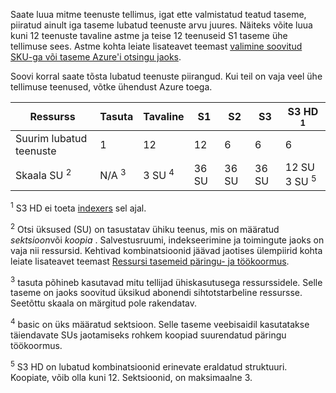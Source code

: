 Saate luua mitme teenuste tellimus, igat ette valmistatud teatud taseme, piiratud ainult iga taseme lubatud teenuste arvu juures. Näiteks võite luua kuni 12 teenuste tavaline astme ja teise 12 teenuseid S1 taseme ühe tellimuse sees. Astme kohta leiate lisateavet teemast [valimine soovitud SKU-ga või taseme Azure'i otsingu jaoks](../articles/search/search-sku-tier.md).

Soovi korral saate tõsta lubatud teenuste piirangud. Kui teil on vaja veel ühe tellimuse teenused, võtke ühendust Azure toega.

Ressurss|Tasuta|Tavaline|S1|S2|S3 |S3 HD <sup>1</sup>
---|---|---|---|----|---|----
Suurim lubatud teenuste |1 |12 |12  |6 |6 |6 
Skaala SU <sup>2</sup>|N/A <sup>3</sup>|3 SU <sup>4</sup> |36 SU|36 SU|36 SU|12 SU 3 SU <sup>5</sup>

<sup>1</sup> S3 HD ei toeta [indexers](../articles/search/search-indexer-overview.md) sel ajal. 

<sup>2</sup> Otsi üksused (SU) on tasustatav ühiku teenus, mis on määratud *sektsioon*või *koopia* . Salvestusruumi, indekseerimine ja toimingute jaoks on vaja nii ressursid. Kehtivad kombinatsioonid jäävad jaotises ülempiirid kohta leiate lisateavet teemast [Ressursi tasemeid päringu- ja töökoormus](../articles/search/search-capacity-planning.md). 

<sup>3</sup> tasuta põhineb kasutavad mitu tellijad ühiskasutusega ressurssidele. Selle taseme on jaoks soovitud üksikud abonendi sihtotstarbeline ressursse. Seetõttu skaala on märgitud pole rakendatav.

<sup>4</sup> basic on üks määratud sektsioon. Selle taseme veebisaidil kasutatakse täiendavate SUs jaotamiseks rohkem koopiad suurendatud päringu töökoormus.

<sup>5</sup> S3 HD on lubatud kombinatsioonid erinevate eraldatud struktuuri. Koopiate, võib olla kuni 12. Sektsioonid, on maksimaalne 3.




